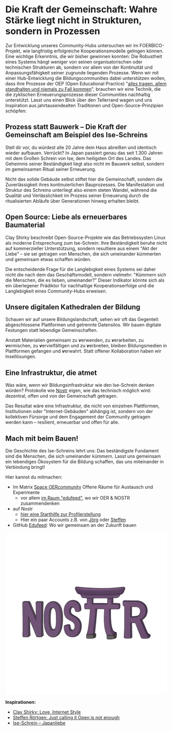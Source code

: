 # Die Kraft der Gemeinschaft: Wahre Stärke liegt nicht in Strukturen, sondern in Prozessen

Zur Entwicklung unseres Community-Hubs untersuchen wir im FOERBICO-Projekt, wie langfristig erfolgreiche Kooperationsmodelle gelingen können. Eine wichtige Erkenntnis, die wir bisher gewinnen konnten: Die  Robustheit eines Systems hängt weniger von seinen organisatorischen oder technischen Strukturen ab, sondern vor allem von der Kontinuität und  Anpassungsfähigkeit seiner zugrunde liegenden Prozesse. Wenn wir mit einer Hub-Entwicklung die Bildungscommunities dabei unterstützen wollen, dass ihre Prozesse der OEP (Open Educational Practice) "[alles tragen, allem standhalten und niemals zu Fall kommen](https://offene-bibel.de/wiki/1_Korinther_13#l7)", brauchen wir eine Technik, die die zyklischen Erneuerungsprozesse dieser Communities nachhaltig unterstützt. Lasst uns einen Blick über den Tellerrand wagen und uns Inspiration aus jahrtausendealten Traditionen und Open-Source-Prinzipien schöpfen:

## Prozess statt Bauwerk – Die Kraft der Gemeinschaft am Beispiel des Ise-Schreins

Stell dir vor, du würdest alle 20 Jahre dein Haus abreißen und identisch wieder aufbauen. Verrückt? In Japan passiert genau das seit 1.300 Jahren mit dem Großen Schrein von Ise, dem heiligsten Ort des Landes. Das Geheimnis seiner Beständigkeit liegt also nicht im Bauwerk selbst, sondern im gemeinsamen Ritual seiner Erneuerung.

Nicht das solide Gebäude selbst stiftet  hier die Gemeinschaft, sondern die Zuverlässigkeit ihres kontinuierlichen Bauprozesses. Die Manifestation und Struktur des Schreins unterliegt also einem  steten Wandel, während die Qualität und Verlässlichkeit im Prozess  seiner Erneuerung durch die ritualisierten Abläufe über Generationen hinweg erhalten bleibt.

## Open Source: Liebe als erneuerbares Baumaterial

Clay Shirky beschreibt Open-Source-Projekte wie das Betriebssysten Linux als moderne Entsprechung zum Ise-Schrein: Ihre Beständigkeit beruhe nicht auf kommerzieller Unterstützung, sondern resultiere aus einem "Akt der Liebe" – sie sei getragen von Menschen, die sich umeinander kümmerten und gemeinsam etwas schaffen würden. 

Die entscheidende Frage für die Langlebigkeit eines Systems sei daher nicht die nach dem das Geschäftsmodell, sondern vielmehr: "Kümmern sich die Menschen, die es lieben, umeinander?" Dieser Indikator könnte sich als ein überlegener Prädiktor für nachhaltige Kooperationserfolge und die Langlebigkeit eines Community-Hubs erweisen.

## Unsere digitalen Kathedralen der Bildung
Schauen wir auf unsere Bildungslandschaft, sehen wir oft das Gegenteil: abgeschlossene Plattformen und getrennte Datensilos. Wir bauen digitale Festungen statt lebendige Gemeinschaften.

Anstatt Materialien gemeinsam zu ***v***erwenden, zu ***v***erarbeiten, zu ***v***ermischen, zu ***v***ervielfältigen und zu ***v***erbreiten, bleiben Bildungsmedien in Plattformen gefangen und ***v***erwahrt. Statt offener Kollaboration haben wir Insellösungen. 

## Eine Infrastruktur, die atmet

Was wäre, wenn wir Bildungsinfrastruktur wie den Ise-Schrein denken würden? 
Protokolle wie [Nostr](https://nostr.how/de/what-is-nostr) eigen, wie das technisch möglich wird: dezentral, offen und von der Gemeinschaft getragen.

Das Resultat wäre eine Infrastruktur, die nicht von einzelnen Plattformen, Institutionen oder "Internet-Gebäuden" abhängig ist, sondern von der kollektiven Fürsorge und dem Engagement der Community getragen werden kann – resilient, erneuerbar und offen für alle.

## Mach mit beim Bauen!

Die Geschichte des Ise-Schreins lehrt uns: Das beständigste Fundament sind die Menschen, die sich umeinander kümmern. Lasst uns gemeinsam ein lebendiges Ökosystem für die Bildung schaffen, das uns miteinander in Verbindung bringt!

Hier kannst du mitmachen: 
- Im Matrix [Space OERcommunity](https://matrix.to/#/#oercommunity:rpi-virtuell.de) Offene Räume für Austausch und Experimente
    - vor allem [im Raum "edufeed"](https://matrix.to/#/#edufeed:rpi-virtuell.de), wo wir OER & NOSTR zusammendenken
- auf Nostr
    - [hier eine Starthilfe zur Profilerstellung](https://nstart.me/de?an=Primal&am=light&aa=203a8f&asb=yes&s=npub1k85m3haymj3ggjknfrxm5kwtf5umaze4nyghnp29a80lcpmg2k2q54v05a)
    - Hier ein paar Accounts z.B. von [Jörg](https://njump.me/npub1f7jar3qnu269uyx5p0e4v24hqxjnxysxudvujza2ur5ehltvdeqsly2fx9) oder [Steffen](https://njump.me/npub1r30l8j4vmppvq8w23umcyvd3vct4zmfpfkn4c7h2h057rmlfcrmq9xt9ma)
- GitHub [Edufeed](https://github.com/edufeed-org): Wo wir gemeinsam an der Zukunft bauen

![](nosTr-schrein.jpg)

**Inspirationen:**
- [Clay Shirky: Love, Internet Style](https://www.youtube.com/watch?v=Xe1TZaElTAs)
- [Steffen Rörtgen: Just calling it Open is not enough](https://habla.news/u/laoc42@getalby.com/h-k72fOoZmf_SOC3cUpqc)
- [Ise-Schrein – Japanliebe](https://japanliebe.de/alltaegliches/ise-jingu-schrein-neubau-alle-20-jahre/)